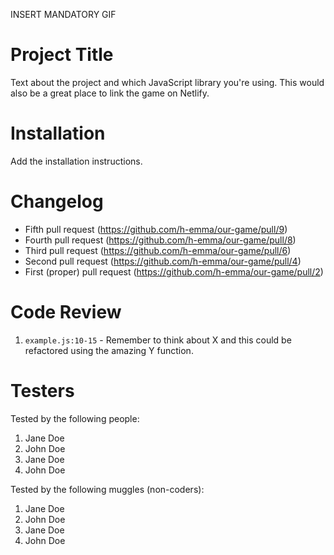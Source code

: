 INSERT MANDATORY GIF

# Project Title

Text about the project and which JavaScript library you're using. This would also be a great place to link the game on Netlify.

# Installation

Add the installation instructions.

# Changelog

-   Fifth pull request (https://github.com/h-emma/our-game/pull/9)
-   Fourth pull request (https://github.com/h-emma/our-game/pull/8)
-   Third pull request (https://github.com/h-emma/our-game/pull/6)
-   Second pull request (https://github.com/h-emma/our-game/pull/4)
-   First (proper) pull request (https://github.com/h-emma/our-game/pull/2)

# Code Review

1. `example.js:10-15` - Remember to think about X and this could be refactored using the amazing Y function.

# Testers

Tested by the following people:

1. Jane Doe
2. John Doe
3. Jane Doe
4. John Doe

Tested by the following muggles (non-coders):

1. Jane Doe
2. John Doe
3. Jane Doe
4. John Doe

